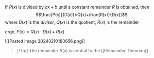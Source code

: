 If $P(x)$ is divided by $ax+b$ until a constant remainder $R$ is obtained, then
$$\frac{P(x)}{D(x)}=Q(x)+\frac{R(x)}{D(x)}$$
where $D(x)$ is the *divisor*, $Q(x)$ is the quotient, $R(x)$ is the remainder

ergo, $P(x)=Q(x)\cdot D(x)+R(x)$

![[Pasted image 20240210180656.png]]

> [!Tip] The remainder $R(x)$ is central to the [[Remainder Theorem]]

